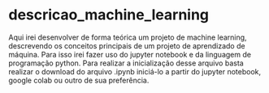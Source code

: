 # descricao_machine_learning
Aqui irei desenvolver de forma teórica um projeto de machine learning, descrevendo os conceitos principais de um projeto de aprendizado de máquina. Para isso irei fazer uso do jupyter notebook e da linguagem de programação python. Para realizar a inicialização desse arquivo basta realizar o download do arquivo .ipynb iniciá-lo a partir do jupyter notebook, google colab ou outro de sua preferência. 
